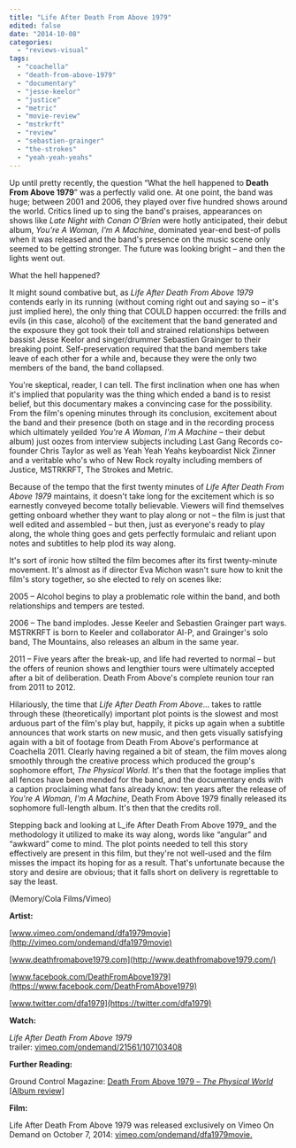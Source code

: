 ```yaml
---
title: "Life After Death From Above 1979"
edited: false
date: "2014-10-08"
categories:
  - "reviews-visual"
tags:
  - "coachella"
  - "death-from-above-1979"
  - "documentary"
  - "jesse-keelor"
  - "justice"
  - "metric"
  - "movie-review"
  - "mstrkrft"
  - "review"
  - "sebastien-grainger"
  - "the-strokes"
  - "yeah-yeah-yeahs"
---
```


Up until pretty recently, the question “What the hell happened to **Death From Above 1979**” was a perfectly valid one. At one point, the band was huge; between 2001 and 2006, they played over five hundred shows around the world. Critics lined up to sing the band's praises, appearances on shows like _Late Night with Conan O'Brien_ were hotly anticipated, their debut album, _You're A Woman, I'm A Machine_, dominated year-end best-of polls when it was released and the band's presence on the music scene only seemed to be getting stronger. The future was looking bright – and then the lights went out.

What the hell happened?

It might sound combative but, as _Life After Death From Above 1979_ contends early in its running (without coming right out and saying so – it's just implied here), the only thing that COULD happen occurred: the frills and evils (in this case, alcohol) of the excitement that the band generated and the exposure they got took their toll and strained relationships between bassist Jesse Keelor and singer/drummer Sebastien Grainger to their breaking point. Self-preservation required that the band members take leave of each other for a while and, because they were the only two members of the band, the band collapsed.

You're skeptical, reader, I can tell. The first inclination when one has when it's implied that popularity was the thing which ended a band is to resist belief, but this documentary makes a convincing case for the possibility. From the film's opening minutes through its conclusion, excitement about the band and their presence (both on stage and in the recording process which ultimately yeilded _You're A Woman, I'm A Machine_ – their debut album) just oozes from interview subjects including Last Gang Records co-founder Chris Taylor as well as Yeah Yeah Yeahs keyboardist Nick Zinner and a veritable who's who of New Rock royalty including members of Justice, MSTRKRFT, The Strokes and Metric.

Because of the tempo that the first twenty minutes of _Life After Death From Above 1979_ maintains, it doesn't take long for the excitement which is so earnestly conveyed become totally believable. Viewers will find themselves getting onboard whether they want to play along or not – the film is just that well edited and assembled – but then, just as everyone's ready to play along, the whole thing goes and gets perfectly formulaic and reliant upon notes and subtitles to help plod its way along.

It's sort of ironic how stilted the film becomes after its first twenty-minute movement. It's almost as if director Eva Michon wasn't sure how to knit the film's story together, so she elected to rely on scenes like:

2005 – Alcohol begins to play a problematic role within the band, and both relationships and tempers are tested.

2006 – The band implodes. Jesse Keeler and Sebastien Grainger part ways. MSTRKRFT is born to Keeler and collaborator Al-P, and Grainger's solo band, The Mountains, also releases an album in the same year.

2011 – Five years after the break-up, and life had reverted to normal – but the offers of reunion shows and lengthier tours were ultimately accepted after a bit of deliberation. Death From Above's complete reunion tour ran from 2011 to 2012.

Hilariously, the time that _Life After Death From Above_... takes to rattle through these (theoretically) important plot points is the slowest and most arduous part of the film's play but, happily, it picks up again when a subtitle announces that work starts on new music, and then gets visually satisfying again with a bit of footage from Death From Above's performance at Coachella 2011. Clearly having regained a bit of steam, the film moves along smoothly through the creative process which produced the group's sophomore effort, _The Physical World_. It's then that the footage implies that all fences have been mended for the band, and the documentary ends with a caption proclaiming what fans already know: ten years after the release of _You're A Woman, I'm A Machine_, Death From Above 1979 finally released its sophomore full-length album. It's then that the credits roll.

Stepping back and looking at L_ife After Death From Above 1979_ and the methodology it utilized to make its way along, words like “angular” and “awkward” come to mind. The plot points needed to tell this story effectively are present in this film, but they're not well-used and the film misses the impact its hoping for as a result. That's unfortunate because the story and desire are obvious; that it falls short on delivery is regrettable to say the least.

(Memory/Cola Films/Vimeo)

**Artist:**

[www.vimeo.com/ondemand/dfa1979movie](http://vimeo.com/ondemand/dfa1979movie)

[www.deathfromabove1979.com](http://www.deathfromabove1979.com/)

[www.facebook.com/DeathFromAbove1979](https://www.facebook.com/DeathFromAbove1979)

[www.twitter.com/dfa1979](https://twitter.com/dfa1979)

**Watch:**

_Life After Death From Above 1979_ trailer: [vimeo.com/ondemand/21561/107103408](http://vimeo.com/ondemand/21561/107103408%22%20%5Ct%20%22_blank)

**Further Reading:**

Ground Control Magazine: [Death From Above 1979 – _The Physical World_ \[Album review\]](http://groundcontrolmag.com/detail/9/3946/)

**Film:**

Life After Death From Above 1979 was released exclusively on Vimeo On Demand on October 7, 2014: [vimeo.com/ondemand/dfa1979movie.](http://vimeo.com/ondemand/dfa1979movie.)
